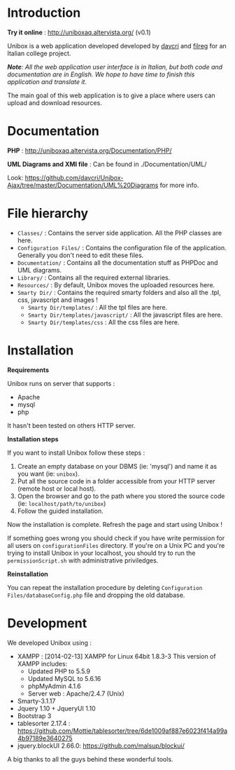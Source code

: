 # Introduction

**Try it online** : http://uniboxaq.altervista.org/ (v0.1)

Unibox is a web application developed developed by [davcri](https://github.com/davcri) and [filreg](https://github.com/filreg) for an Italian college project.

_**Note**: All the web application user interface is in Italian, but both code and documentation are in English. We hope to have time to finish this application and translate it._

The main goal of this web application is to give a place where users can upload and download resources.


# Documentation 

**PHP** : http://uniboxaq.altervista.org/Documentation/PHP/

**UML Diagrams and XMI file** : Can be found in ./Documentation/UML/ 

Look: https://github.com/davcri/Unibox-Ajax/tree/master/Documentation/UML%20Diagrams for more info.

# File hierarchy

* `Classes/` : Contains the server side application. All the PHP classes are here.
* `Configuration Files/` : Contains the configuration file of the application. Generally you don't need to edit these files.
* `Documentation/` : Contains all the documentation stuff as PHPDoc and UML diagrams.  
* `Library/` : Contains all the required external libraries. 
* `Resources/` : By default, Unibox moves the uploaded resources here.
* `Smarty Dir/` : Contains the required smarty folders and also all the .tpl, css, javascript and images ! 
  * `Smarty Dir/templates/` : All the tpl files are here.
  * `Smarty Dir/templates/javascript/` : All the javascript files are here.
  * `Smarty Dir/templates/css` : All the css files are here. 
  

# Installation
**Requirements**

Unibox runs on server that supports :
* Apache
* mysql
* php

It hasn't been tested on others HTTP server.

**Installation steps**

If you want to install Unibox follow these steps :

1. Create an empty database on your DBMS (ie: 'mysql') and name it as you want (ie: ```unibox```).
2. Put all the source code in a folder accessible from your HTTP server (remote host or local host).  
3. Open the browser and go to the path where you stored the source code (ie: ```localhost/path/to/unibox```) 
4. Follow the guided installation. 

Now the installation is complete. Refresh the page and start using Unibox !

If something goes wrong you should check if you have write permission for all users on ```configurationFiles``` directory. 
If you're on a Unix PC and you're trying to install Unibox in your localhost, you should try to run the ```permissionScript.sh``` with administrative priviledges.

**Reinstallation**

You can repeat the installation procedure by deleting ```Configuration Files/databaseConfig.php``` file and dropping the old database. 


# Development 
We developed Unibox using : 

* XAMPP : [2014-02-13] XAMPP for Linux 64bit 1.8.3-3
This version of XAMPP includes:
  - Updated PHP to 5.5.9
  - Updated MySQL to 5.6.16
  - phpMyAdmin 4.1.6
  - Server web : Apache/2.4.7 (Unix)
* Smarty-3.1.17
* Jquery 1.10 + JqueryUI 1.10
* Bootstrap 3 
* tablesorter 2.17.4 : https://github.com/Mottie/tablesorter/tree/6de1009af887e6023f414a99a4b97189e3640275
* jquery.blockUI 2.66.0: https://github.com/malsup/blockui/

A big thanks to all the guys behind these wonderful tools. 
